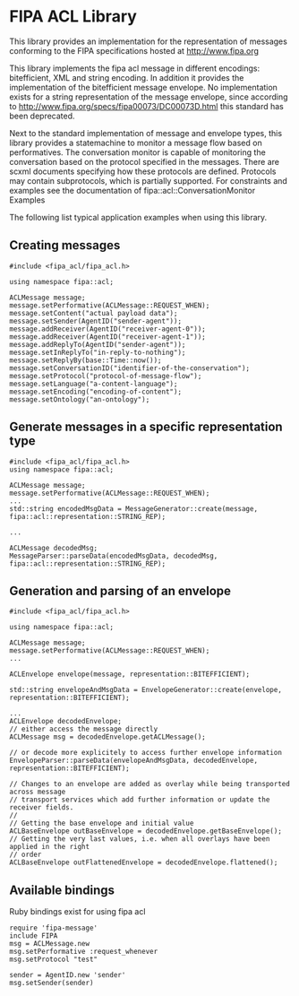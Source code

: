 # FIPA ACL Library

This library provides an implementation for the representation of messages conforming to the FIPA specifications hosted at http://www.fipa.org

This library implements the fipa acl message in different encodings: bitefficient, XML and string encoding. 
In addition it provides the implementation of the bitefficient message envelope.
No implementation exists for a string representation of the message envelope, since according to http://www.fipa.org/specs/fipa00073/DC00073D.html this standard has been deprecated.

Next to the standard implementation of message and envelope types, this library provides a statemachine to monitor a message flow based on performatives. The conversation monitor is capable of monitoring the conversation based on the protocol specified in the messages. There are scxml documents specifying how these protocols are defined. Protocols may contain subprotocols, which is partially supported. For constraints and examples see the documentation of fipa::acl::ConversationMonitor
Examples

The following list typical application examples when using this library.

## Creating messages

```
#include <fipa_acl/fipa_acl.h>

using namespace fipa::acl;

ACLMessage message;
message.setPerformative(ACLMessage::REQUEST_WHEN);
message.setContent("actual payload data");
message.setSender(AgentID("sender-agent"));
message.addReceiver(AgentID("receiver-agent-0"));
message.addReceiver(AgentID("receiver-agent-1"));
message.addReplyTo(AgentID("sender-agent"));
message.setInReplyTo("in-reply-to-nothing");
message.setReplyBy(base::Time::now());
message.setConversationID("identifier-of-the-conservation");
message.setProtocol("protocol-of-message-flow");
message.setLanguage("a-content-language");
message.setEncoding("encoding-of-content");
message.setOntology("an-ontology");
```

## Generate messages in a specific representation type

```
#include <fipa_acl/fipa_acl.h>
using namespace fipa::acl;

ACLMessage message;
message.setPerformative(ACLMessage::REQUEST_WHEN);
...
std::string encodedMsgData = MessageGenerator::create(message, fipa::acl::representation::STRING_REP);

...

ACLMessage decodedMsg;
MessageParser::parseData(encodedMsgData, decodedMsg, fipa::acl::representation::STRING_REP);
```

## Generation and parsing of an envelope

```
#include <fipa_acl/fipa_acl.h>

using namespace fipa::acl;

ACLMessage message;
message.setPerformative(ACLMessage::REQUEST_WHEN);
...

ACLEnvelope envelope(message, representation::BITEFFICIENT);

std::string envelopeAndMsgData = EnvelopeGenerator::create(envelope, representation::BITEFFICIENT);

...
ACLEnvelope decodedEnvelope;
// either access the message directly
ACLMessage msg = decodedEnvelope.getACLMessage();

// or decode more explicitely to access further envelope information
EnvelopeParser::parseData(envelopeAndMsgData, decodedEnvelope, representation::BITEFFICIENT);

// Changes to an envelope are added as overlay while being transported across message
// transport services which add further information or update the receiver fields.
//
// Getting the base envelope and initial value
ACLBaseEnvelope outBaseEnvelope = decodedEnvelope.getBaseEnvelope();
// Getting the very last values, i.e. when all overlays have been applied in the right
// order
ACLBaseEnvelope outFlattenedEnvelope = decodedEnvelope.flattened();
```

## Available bindings

Ruby bindings exist for using fipa acl

```
require 'fipa-message'
include FIPA
msg = ACLMessage.new
msg.setPerformative :request_whenever
msg.setProtocol "test"

sender = AgentID.new 'sender'
msg.setSender(sender)
```


